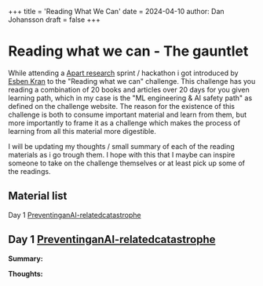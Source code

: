 +++
title = 'Reading What We Can'
date = 2024-04-10
author: Dan Johansson
draft = false
+++

# Reading what we can - The gauntlet

While attending a [Apart research](https://www.apartresearch.com/) sprint / hackathon i got introduced by [Esben Kran](https://twitter.com/EsbenKC) to the "Reading what we can" challenge. This challenge has you reading a combination of 20 books and articles over 20 days for you given learning path, which in my case is the "ML engineering & AI safety path" as defined on the challenge website. The reason for the existence of this challenge is both to consume important material and learn from them, but more importantly to frame it as a challenge which makes the process of learning from all this material more digestible.

I will be updating my thoughts / small summary of each of the reading materials as i go trough them. I hope with this that I maybe can inspire someone to take on the challenge themselves or at least pick up some of the readings.

## Material list
Day 1 [PreventinganAI-relatedcatastrophe](https://80000hours.org/problem-profiles/artificial-intelligence/)


## Day 1 [PreventinganAI-relatedcatastrophe](https://80000hours.org/problem-profiles/artificial-intelligence/)

**Summary:**

**Thoughts:**





